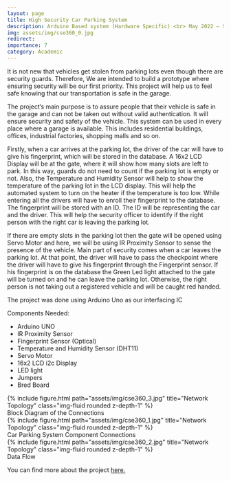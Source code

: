 ```yaml
---
layout: page
title: High Security Car Parking System
description: Arduino Based system (Hardware Specific) <br> May 2022 – Sept. 2022
img: assets/img/cse360_0.jpg
redirect: 
importance: 7
category: Academic
---
```

It is not new that vehicles get stolen from parking lots even though there are security guards.
Therefore, We are intended to build a prototype where ensuring security will be our
first priority. This project will help us to feel safe knowing that our transportation is safe in the
garage.

The project’s main purpose is to assure people that their vehicle is safe in the garage and can not
be taken out without valid authentication. It will ensure security and safety of the vehicle.
This system can be used in every place where a garage is available. This includes residential
buildings, offices, industrial factories, shopping malls and so on.

Firstly, when a car arrives at the parking lot, the driver of the car will have to give his fingerprint,
which will be stored in the database. A 16x2 LCD Display will be at the gate, 
where it will show how many slots are left to park. In this way, guards do not need to count if the parking lot is
empty or not. Also, the Temperature and Humidity Sensor will help to show the temperature of
the parking lot in the LCD display. This will help the automated system to turn on the heater if
the temperature is too low. While entering all the drivers will have to enroll their fingerprint to
the database. The fingerprint will be stored with an ID. The ID will be representing the car and
the driver. This will help the security officer to identify if the right person with the right car is
leaving the parking lot.

If there are empty slots in the parking lot then the gate will be opened using Servo Motor and
here, we will be using IR Proximity Sensor to sense the presence of the vehicle.
Main part of security comes when a car leaves the parking lot. At that point, the driver will have
to pass the checkpoint where the driver will have to give his fingerprint through the Fingerprint
sensor. If his fingerprint is on the database the Green Led light attached to the gate will be
turned on and he can leave the parking lot. Otherwise, the right person is not taking out a
registered vehicle and will be caught red handed.

The project was done using  Arduino Uno as our interfacing IC

Components Needed:
- Arduino UNO
- IR Proximity Sensor
- Fingerprint Sensor (Optical)
- Temperature and Humidity Sensor (DHT11)
- Servo Motor
- 16x2 LCD i2c Display
- LED light
- Jumpers
- Bred Board

<div class="row">
    <div class="col-sm mt-3 mt-md-0">
        {% include figure.html path="assets/img/cse360_3.jpg" title="Network Topology" class="img-fluid rounded z-depth-1" %}
    </div>
</div>
<div class="caption">
    Block Diagram of the Connections
</div>

<div class="row">
    <div class="col-sm mt-3 mt-md-0">
        {% include figure.html path="assets/img/cse360_1.jpg" title="Network Topology" class="img-fluid rounded z-depth-1" %}
    </div>
</div>
<div class="caption">
    Car Parking System Component Connections
</div>

<div class="row">
    <div class="col-sm mt-3 mt-md-0">
        {% include figure.html path="assets/img/cse360_2.jpg" title="Network Topology" class="img-fluid rounded z-depth-1" %}
    </div>
</div>
<div class="caption">
    Data Flow
</div>


You can find more about the project <a href="https://github.com/kazimdalwakil/Arduino-based-High-Security-Car-Parking-System_Lab-Project_CSE360">here.</a>

